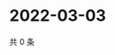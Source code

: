 # 2022-03-03

共 0 条

<!-- BEGIN WEIBO -->
<!-- 最后更新时间 Thu Mar 03 2022 15:19:40 GMT+0800 (China Standard Time) -->

<!-- END WEIBO -->
